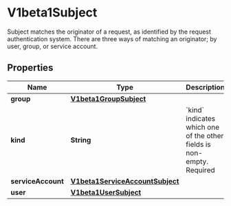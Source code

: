 

# V1beta1Subject

Subject matches the originator of a request, as identified by the request authentication system. There are three ways of matching an originator; by user, group, or service account.

## Properties

| Name | Type | Description | Notes |
|------------ | ------------- | ------------- | -------------|
|**group** | [**V1beta1GroupSubject**](V1beta1GroupSubject.md) |  |  [optional] |
|**kind** | **String** | &#x60;kind&#x60; indicates which one of the other fields is non-empty. Required |  |
|**serviceAccount** | [**V1beta1ServiceAccountSubject**](V1beta1ServiceAccountSubject.md) |  |  [optional] |
|**user** | [**V1beta1UserSubject**](V1beta1UserSubject.md) |  |  [optional] |




